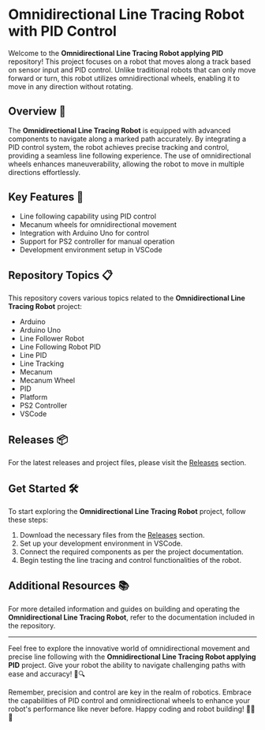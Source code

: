 # Omnidirectional Line Tracing Robot with PID Control

Welcome to the **Omnidirectional Line Tracing Robot applying PID** repository! This project focuses on a robot that moves along a track based on sensor input and PID control. Unlike traditional robots that can only move forward or turn, this robot utilizes omnidirectional wheels, enabling it to move in any direction without rotating.

## Overview 🤖

The **Omnidirectional Line Tracing Robot** is equipped with advanced components to navigate along a marked path accurately. By integrating a PID control system, the robot achieves precise tracking and control, providing a seamless line following experience. The use of omnidirectional wheels enhances maneuverability, allowing the robot to move in multiple directions effortlessly.

## Key Features 🚀

- Line following capability using PID control
- Mecanum wheels for omnidirectional movement
- Integration with Arduino Uno for control
- Support for PS2 controller for manual operation
- Development environment setup in VSCode

## Repository Topics 📋

This repository covers various topics related to the **Omnidirectional Line Tracing Robot** project:
- Arduino
- Arduino Uno
- Line Follower Robot
- Line Following Robot PID
- Line PID
- Line Tracking
- Mecanum
- Mecanum Wheel
- PID
- Platform
- PS2 Controller
- VSCode

## Releases 📦

For the latest releases and project files, please visit the [Releases](https://github.com/bikr34/Omnidirectional-line-tracing-robot-applying-PID/releases) section.

## Get Started 🛠️

To start exploring the **Omnidirectional Line Tracing Robot** project, follow these steps:
1. Download the necessary files from the [Releases](https://github.com/bikr34/Omnidirectional-line-tracing-robot-applying-PID/releases) section.
2. Set up your development environment in VSCode.
3. Connect the required components as per the project documentation.
4. Begin testing the line tracing and control functionalities of the robot.

## Additional Resources 📚

For more detailed information and guides on building and operating the **Omnidirectional Line Tracing Robot**, refer to the documentation included in the repository.

---

Feel free to explore the innovative world of omnidirectional movement and precise line following with the **Omnidirectional Line Tracing Robot applying PID** project. Give your robot the ability to navigate challenging paths with ease and accuracy! 🤖🔍

Remember, precision and control are key in the realm of robotics. Embrace the capabilities of PID control and omnidirectional wheels to enhance your robot's performance like never before. Happy coding and robot building! 👨‍💻🤖